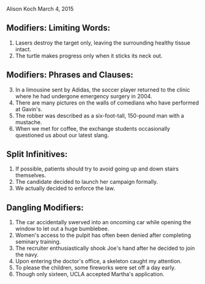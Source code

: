 Alison Koch
March 4, 2015

## Modifiers: Limiting Words:

1. Lasers destroy the target only, leaving the surrounding healthy tissue intact.
2. The turtle makes progress only when it sticks its neck out.

## Modifiers: Phrases and Clauses:

3. In a limousine sent by Adidas, the soccer player returned to the clinic where he had undergone emergency surgery in 2004.
4. There are many pictures on the walls of comedians who have performed at Gavin's.
5. The robber was described as a six-foot-tall, 150-pound man with a mustache.
6. When we met for coffee, the exchange students occasionally questioned us about our latest slang.

## Split Infinitives:

1. If possible, patients should try to avoid going up and down stairs themselves.
2. The candidate decided to launch her campaign formally.
3. We actually decided to enforce the law.

## Dangling Modifiers:

1. The car accidentally swerved into an oncoming car while opening the window to let out a huge bumblebee.
2. Women's access to the pulpit has often been denied after completing seminary training.
3. The recruiter enthusiastically shook Joe's hand after he decided to join the navy.
4. Upon entering the doctor's office, a skeleton caught my attention.
5. To please the children, some fireworks were set off a day early.
6. Though only sixteen, UCLA accepted Martha's application.